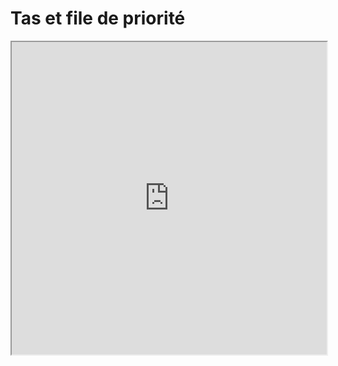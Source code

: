 # Tas et file de priorité
<iframe src=https://mozilla.github.io/pdf.js/web/viewer.html?file=https://raw.githubusercontent.com/fortierq/cours/main/graphe/heap/cours/heap.pdf#zoom=page-fit&pagemode=none height=500 width=100% allowfullscreen></iframe>